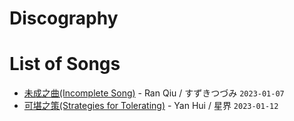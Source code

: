 
# Discography

# List of Songs

* [未成之曲(Incomplete Song)](./?page=songs/未成之曲) - Ran Qiu / すずきつづみ `2023-01-07`
* [可堪之策(Strategies for Tolerating)](./?page=songs/可堪之策) - Yan Hui / 星界 `2023-01-12`
